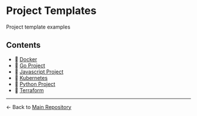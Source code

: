 # Project Templates

Project template examples

## Contents

- 📁 [Docker](./docker/)
- 📁 [Go Project](./go-project/)
- 📁 [Javascript Project](./javascript-project/)
- 📁 [Kubernetes](./kubernetes/)
- 📁 [Python Project](./python-project/)
- 📁 [Terraform](./terraform/)

---

← Back to [Main Repository](../../README.md)
